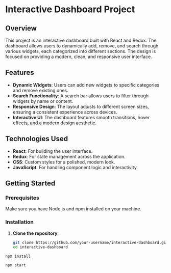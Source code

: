 # Interactive Dashboard Project

## Overview

This project is an interactive dashboard built with React and Redux. The dashboard allows users to dynamically add, remove, and search through various widgets, each categorized into different sections. The design is focused on providing a modern, clean, and responsive user interface.

## Features

- **Dynamic Widgets**: Users can add new widgets to specific categories and remove existing ones.
- **Search Functionality**: A search bar allows users to filter through widgets by name or content.
- **Responsive Design**: The layout adjusts to different screen sizes, ensuring a consistent experience across devices.
- **Interactive UI**: The dashboard features smooth transitions, hover effects, and a modern design aesthetic.

## Technologies Used

- **React**: For building the user interface.
- **Redux**: For state management across the application.
- **CSS**: Custom styles for a polished, modern look.
- **JavaScript**: For handling component logic and interactivity.

## Getting Started

### Prerequisites

Make sure you have Node.js and npm installed on your machine.

### Installation

1. **Clone the repository**:

   ```bash
   git clone https://github.com/your-username/interactive-dashboard.git
   cd interactive-dashboard
   ```

```npm install```

```npm start```
